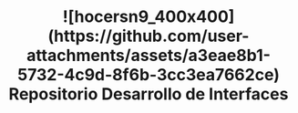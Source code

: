 <h1 align="center">![hocersn9_400x400](https://github.com/user-attachments/assets/a3eae8b1-5732-4c9d-8f6b-3cc3ea7662ce) Repositorio Desarrollo de Interfaces </h1>





